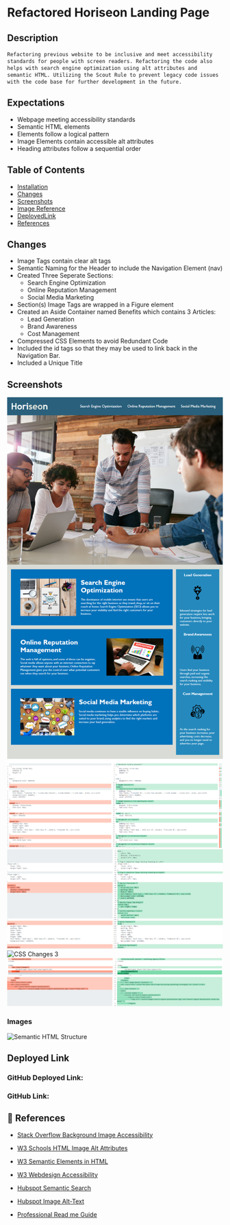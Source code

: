 # Refactored Horiseon Landing Page

## Description 
    Refactoring previous website to be inclusive and meet accessibility standards for people with screen readers. Refactoring the code also helps with search engine optimization using alt attributes and semantic HTML. Utilizing the Scout Rule to prevent legacy code issues with the code base for further development in the future. 
    
## Expectations

- Webpage meeting accessibility standards
- Semantic HTML elements
- Elements follow a logical pattern 
- Image Elements contain accessible alt attributes
- Heading attributes follow a sequential order

## Table of Contents
- [Installation](#installation)
- [Changes](#changes)
- [Screenshots](#screenshots)
- [Image Reference](#images)
- [DeployedLink](#DiployedLink)
- [References](#Refererences)

## Changes 
- Image Tags contain clear alt tags 
- Semantic Naming for the Header to include the Navigation Element (nav)
- Created Three Seperate Sections: 
    - Search Engine Optimization
    - Online Reputation Management
    - Social Media Marketing
- Section(s) Image Tags are wrapped in a Figure element
- Created an Aside Container named Benefits which contains 3 Articles:
    - Lead Generation
    - Brand Awareness
    - Cost Management
- Compressed CSS Elements to avoid Redundant Code
- Included the id tags so that they may be used to link back in the Navigation Bar. 
- Included a Unique Title 

## Screenshots
![Example](https://github.com/zzzbia/Horiseon-Refactored-LandingPage/blob/main/assets/readme/Example.png?raw=true)
![CSS Changes 1](https://github.com/zzzbia/Horiseon-Refactored-LandingPage/blob/main/assets/readme/csschanges1.png?raw=true)
![CSS Changes 2](https://github.com/zzzbia/Horiseon-Refactored-LandingPage/blob/main/assets/readme/csschanges2.png?raw=true)
![CSS Changes 3](https://github.com/zzzbia/Horiseon-Refactored-LandingPage/blob/main/assets/csschanges3.png?raw=true)
![Title Nav Changes](https://github.com/zzzbia/Horiseon-Refactored-LandingPage/blob/main/assets/readme/titlenavchange.png?raw=true)
![HTML Changes](https://github.com/zzzbia/Horiseon-Refactored-LandingPage/blob/main/assets/readme/2ndchangehtml.png?raw=true)


### Images
![Semantic HTML Structure](https://www.w3schools.com/html/img_sem_elements.gif)

## Deployed Link
 ### GitHub Deployed Link:
 ### GitHub Link: 
## 📝 References 
- [Stack Overflow Background Image Accessibility](https://stackoverflow.com/questions/41942992/how-to-make-background-image-accessible)

- [W3 Schools HTML Image Alt Attributes](https://www.w3schools.com/tags/att_img_alt.asp)

- [W3 Semantic Elements in HTML](https://www.w3schools.com/html/html5_semantic_elements.asp)

- [W3 Webdesign Accessibility](https://www.w3.org/standards/webdesign/accessibility)

- [Hubspot Semantic Search](https://blog.hubspot.com/marketing/semantic-search)

- [Hubspot Image Alt-Text](https://blog.hubspot.com/marketing/image-alt-text)

- [Professional Read me Guide](https://coding-boot-camp.github.io/full-stack/github/professional-readme-guide)

